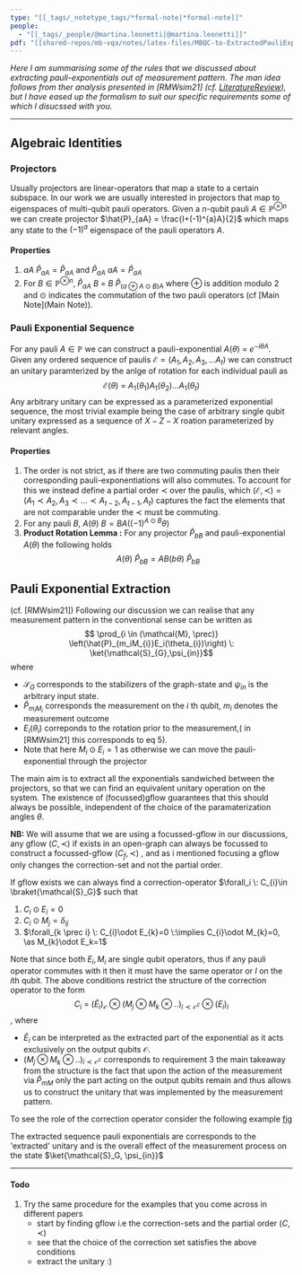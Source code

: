 ```yaml
---
type: "[[_tags/_notetype_tags/*formal-note|*formal-note]]"
people:
  - "[[_tags/_people/@martina.leonetti|@martina.leonetti]]"
pdf: "[[shared-repos/mb-vqa/notes/latex-files/MBQC-to-ExtractedPauliExponentials-texv5.pdf|MBQC-to-ExtractedPauliExponentials-texv5]]]"
---
```


*Here I am summarising some of the rules that we discussed about extracting pauli-exponentials out of measurement pattern. The man idea follows from ther analysis presented in [RMWsim21] (cf. [LiteratureReview](LiteratureReview)), but I have eased up the formalism to suit our specific requirements some of which I disucssed with you.*


---

## Algebraic Identities

### Projectors 
Usually projectors are linear-operators that map a state to a certain subspace. In our work we are usually interested in projectors that map to eigenspaces of multi-qubit pauli operators. 
Given a $n$-qubit pauli $A \in \mathbb{P}^{\otimes n}$ we can create projector $\hat{P}_{aA} = \frac{I+(-1)^{a}A}{2}$ which maps any state to the $(-1)^a$ eigenspace of the pauli operators $A$.

#### Properties  
1. $aA \:\hat{P}_{aA} = \hat{P}_{aA}$ and $\hat{P}_{aA} \:aA = \hat{P}_{aA}$
2. For $B \in \mathbb{P}^{\otimes n}$, $\hat{P}_{aA} \: B  \: = \: B \: \hat{P}_{(a \oplus A \odot B)A}$ where $\oplus$ is addition modulo 2 and $\odot$ indicates the commutation of the two pauli operators (cf [Main Note](Main Note)).

### Pauli Exponential Sequence
For any pauli $A \in \mathbb{P}$ we can construct a pauli-exponential $A(\theta)  \: = \: e^{-i \theta A}$. Given any ordered sequence of paulis $\mathcal{E}= (A_{1}, A_{2}, A_{3}, \dots A_{t})$ we can construct an unitary paramterized by the anlge of rotation for each individual pauli as $$\mathcal{E}(\theta)  \: = \: A_{1}(\theta_1) A_{1}(\theta_2) \dots A_{1}(\theta_t) $$
Any arbitrary unitary can be expressed as a parameterized exponential sequence, the most trivial example being the case of arbitrary single qubit unitary expressed as a sequence of $X-Z-X$ roation parameterized by relevant angles. 

#### Properties 
1. The order is not strict, as if there are two commuting paulis then their corresponding pauli-exponentiations will also commutes. To account for this we instead define a partial order $\prec$ over the paulis, which  $(\mathcal{E},\prec) = (A_1 \prec A_2, A_{3}\prec \dots \prec A_{t-2}, A_{t-1}, A_t)$ captures the fact the elements that are not comparable under the $\prec$ must be commuting. 
2. For any pauli $B$, $A(\theta) \:B = B A( (-1)^{A \odot B}\theta)$
3. **Product Rotation Lemma :**  For any projector $\hat{P}_{bB}$ and pauli-exponential $A(\theta)$ the following holds $$A(\theta) \: \hat{P}_{bB} = AB(b \theta) \:\hat{P}_{bB}$$

## Pauli Exponential Extraction 
(cf. [RMWsim21]) Following our discussion we can realise that any measurement pattern in the conventional sense can be written as 
$$ \prod_{i \in (\mathcal{M}, \prec)} \left(\hat{P}_{m_iM_{i}}E_i(\theta_{i})\right) \: \ket{\mathcal{S}_{G},\psi_{in}}$$
 where
- $\mathcal{S}_{G}$ corresponds to the stabilizers of the graph-state and $\psi_{in}$ is the arbitrary input state.  
- $\hat{P}_{m_iM_{i}}$ corresponds the measurement on the $i$ th qubit, $m_i$ denotes the measurement outcome
- $E_i(\theta_{i})$ correponds to the rotation prior to the measurement,( in [RMWsim21] this corresponds to eq 5). 
- Note that here $M_i \odot E_i =1$ as otherwise we can move the pauli-exponential through the projector

The main aim is to extract all the exponentials sandwiched between the projectors, so that we can find an equivalent unitary operation on the system. The existence of (focussed)gflow guarantees that this should always be possible, independent of the choice of the paramaterization angles $\theta$. 

**NB:** We will assume that we are using a focussed-gflow in our discussions, any gflow $(C, \prec)$  if exists in an open-graph can always be focussed to construct a focussed-gflow $(C_{f}, \prec)$ , and as i mentioned focusing a gflow only changes the correction-set and not the partial order. 

If gflow exists we can always find a correction-operator $\forall_i \: C_{i}\in \braket{\mathcal{S}_G}$ such that 
1. $C_{i} \odot E_{i}=0$
2. $C_{i} \odot M_{j}=\delta_{ij}$ 
3. $\forall_{k \prec i} \: C_{i}\odot  E_{k}=0 \:\implies C_{i}\odot M_{k}=0, \as  M_{k}\odot E_k=1$

Note that since both $E_{i},M_{i}$ are single qubit operators, thus if any pauli operator commutes with it then it must have the same operator or $I$ on the $i$th qubit. The above conditions restrict the structure of the correction operator to the form
$$C_{i}  \: = \: \left( \tilde{E}_i \right)_{\mathcal{O}}  \otimes \left(M_{j}\otimes M_{k}\otimes .. \right)_{i \prec \mathcal{O}^{c}} \otimes \left( E_{i}  \right)_{i} $$, where
- $\tilde{E}_i$ can be interpreted as the extracted part of the exponential as it acts exclusively on the output qubits $\mathcal{O}$. 
- $\left(M_{j}\otimes M_{k}\otimes .. \right)_{i \prec \mathcal{O}^{c}}$ corresponds to requirement 3
the main takeaway from the structure is the fact that upon the action of the measurement via $\hat{P}_{mM}$  only the part acting on the output qubits remain and thus allows us to construct the unitary that was implemented by the measurement pattern.

To see the role of the correction operator consider the following example [fig](../notes/attatchments/pauli-extraction-martina_annotated.svg)

The extracted sequence pauli exponentials are corresponds to the 'extracted' unitary and is the overall effect of the measurement process on the state $\ket{\mathcal{S}_G, \psi_{in}}$

---
#### Todo 
1. Try the same procedure for the examples that you come across in different papers 
    - start by finding gflow i.e the correction-sets and the partial order $(C, \prec)$
    - see that the choice of the correction set satisfies the above conditions 
    - extract the unitary :)